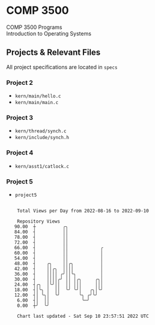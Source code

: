 # COMP 3500
COMP 3500 Programs  
Introduction to Operating Systems  
## Projects & Relevant Files
All project specifications are located in `specs`
### Project 2
- `kern/main/hello.c`
- `kern/main/main.c`
### Project 3
- `kern/thread/synch.c`
- `kern/include/synch.h`
### Project 4
- `kern/asst1/catlock.c`
### Project 5
- `project5`

```

    Total Views per Day from 2022-08-16 to 2022-09-10

    Repository Views
   90.00  ┼          ╭╮
   84.00  ┤          ││
   78.00  ┤          ││
   72.00  ┤          ││
   66.00  ┤          ││            ╭
   60.00  ┤          ││            │
   54.00  ┤          ││            │
   48.00  ┤    ╭╮    ││╭╮          │
   42.00  ┤    ││╭╮  ││││          │
   36.00  ┤    ││││ ╭╯││╰╮         │
   30.00  ┤    ││││╭╯ ││ │╭╮     ╭╮│
   24.00  ┤╭╮  │╰╯││  ││ │││     │││
   18.00  ┤│╰╮ │  ││  ╰╯ ╰╯│   ╭╮│╰╯
   12.00  ┤│ ╰╮│  ╰╯       ╰╮ ╭╯╰╯
    6.00  ┤│  ││            ╰─╯
    0.00  ┼╯  ╰╯

    Chart last updated - Sat Sep 10 23:57:51 2022 UTC
    
```
